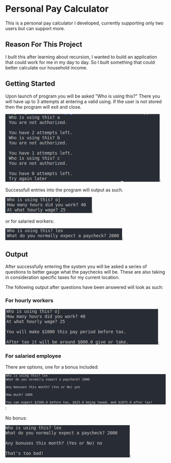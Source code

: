 # Personal Pay Calculator

This is a personal pay calculator I developed, currently supporting only two users but can support more.

## Reason For This Project

I built this after learning about recursion, I wanted to build an application that could work for me in my day to day. So I built something that could better calculate our household income. 

## Getting Started

Upon launch of program you will be asked "Who is using this?" There you will have up to 3 attempts at entering a valid using. If the user is not stored then the program will exit and close.

![unauthorized user](screenshots/unauthUser.png):

Successfull entries into the program will output as such.

![successful user](screenshots/successfulauth.png):

or for salaried workers: 

![salaried worker](screenshots/salary.png):

## Output

After successfully entering the system you will be asked a series of questions to better gauge what the paychecks will be. These are also taking in consideration specific taxes for my current location.

The following output after questions have been answered will look as such:

### For hourly workers

![hourly employee pay](screenshots/finalHourly.png):

### For salaried employee

There are options, one for a bonus included:

![bonus included for salary employee](screenshots/bonusSalary.png):

No bonus: 

![no bonus included for salary employee](screenshots/noBonus.png):